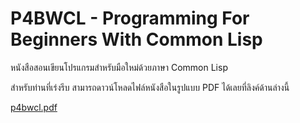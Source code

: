 # P4BWCL - Programming For Beginners With Common Lisp

หนังสือสอนเขียนโปรแกรมสำหรับมือใหม่ด้วยภาษา Common Lisp

สำหรับท่านที่เร่งรีบ สามารถดาวน์โหลดไฟล์หนังสือในรูปแบบ PDF ได้เลยที่ลิงค์ด้านล่างนี้

[p4bwcl.pdf](https://github.com/unsigned-nerd/p4bwcl/blob/master/book/latex/src/p4bwcl.pdf)



